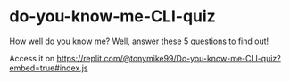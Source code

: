 # do-you-know-me-CLI-quiz

How well do you know me? Well, answer these 5 questions to find out!

Access it on https://replit.com/@tonymike99/Do-you-know-me-CLI-quiz?embed=true#index.js
